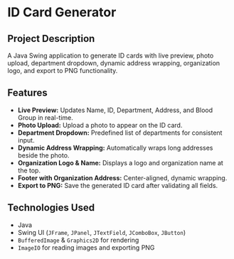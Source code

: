 # ID Card Generator

## Project Description

A Java Swing application to generate ID cards with live preview, photo upload, department dropdown, dynamic address wrapping, organization logo, and export to PNG functionality.

## Features

* **Live Preview:** Updates Name, ID, Department, Address, and Blood Group in real-time.
* **Photo Upload:** Upload a photo to appear on the ID card.
* **Department Dropdown:** Predefined list of departments for consistent input.
* **Dynamic Address Wrapping:** Automatically wraps long addresses beside the photo.
* **Organization Logo & Name:** Displays a logo and organization name at the top.
* **Footer with Organization Address:** Center-aligned, dynamic wrapping.
* **Export to PNG:** Save the generated ID card after validating all fields.

## Technologies Used

* Java
* Swing UI (`JFrame`, `JPanel`, `JTextField`, `JComboBox`, `JButton`)
* `BufferedImage` & `Graphics2D` for rendering
* `ImageIO` for reading images and exporting PNG


